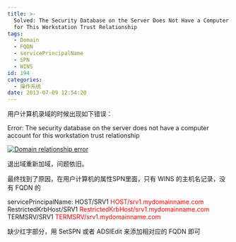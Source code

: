 ```yaml
---
title: >-
  Solved: The Security Database on the Server Does Not Have a Computer Account
  for This Workstation Trust Relationship
tags:
  - Domain
  - FQDN
  - servicePrincipalName
  - SPN
  - WINS
id: 194
categories:
  - 操作系统
date: 2013-07-09 12:54:20
---
```


用户计算机录域的时候出现如下错误：

Error: The security database on the server does not have a computer account for this workstation trust relationship

[![Domain relationship error](http://winotes.net/wp-content/uploads/Domain-relationship-error.jpg)](http://winotes.net/wp-content/uploads/Domain-relationship-error.jpg)

退出域重新加域，问题依旧。

最终找到了原因，在用户计算机的属性SPN里面，只有 WINS 的主机名记录，没有 FQDN 的

servicePrincipalName:
HOST/SRV1
<span style="color: #ff0000">HOST/srv1.mydomainname.com</span>
RestrictedKrbHost/SRV1
<span style="color: #ff0000">RestrictedKrbHost/srv1.mydomainname.com</span>
TERMSRV/SRV1
<span style="color: #ff0000">TERMSRV/srv1.mydomainname.com</span>

缺少红字部分，用 SetSPN 或者 ADSIEdit 来添加相对应的 FQDN 即可

&nbsp;